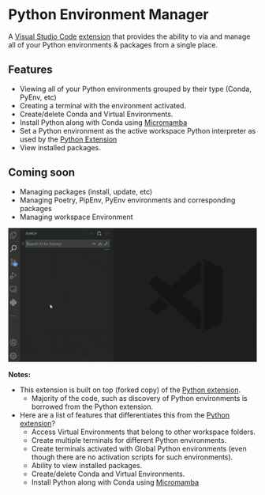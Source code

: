 # Python Environment Manager

A [Visual Studio Code](https://code.visualstudio.com/) [extension](https://marketplace.visualstudio.com/items?itemName=ms-toolsai.jupyter) that provides the ability to via and manage all of your Python environments & packages from a single place.

## Features
* Viewing all of your Python environments grouped by their type (Conda, PyEnv, etc)
* Creating a terminal with the environment activated.
* Create/delete Conda and Virtual Environments.
* Install Python along with Conda using [Micromamba](https://mamba.readthedocs.io/en/latest/user_guide/micromamba.html)
* Set a Python environment as the active workspace Python interpreter as used by the [Python Extension](https://marketplace.visualstudio.com/items?itemName=ms-python.python)
* View installed packages.

## Coming soon
* Managing packages (install, update, etc)
* Managing Poetry, PipEnv, PyEnv environments and corresponding packages
* Managing workspace Environment


<img src=https://raw.githubusercontent.com/DonJayamanne/vscode-python-manager/environmentManager/resources/demo.gif>



**Notes:**
* This extension is built on top (forked copy) of the [Python extension](https://marketplace.visualstudio.com/items?itemName=ms-python.python).
    * Majority of the code, such as discovery of Python environments is borrowed from the Python extension.
* Here are a list of features that differentiates this from the [Python extension](https://marketplace.visualstudio.com/items?itemName=ms-python.python)?
    * Access Virtual Environments that belong to other workspace folders.
    * Create multiple terminals for different Python environments.
    * Create terminals activated with Global Python environments (even though there are no activation scripts for such environments).
    * Ability to view installed packages.
    * Create/delete Conda and Virtual Environments.
    * Install Python along with Conda using [Micromamba](https://mamba.readthedocs.io/en/latest/user_guide/micromamba.html)

